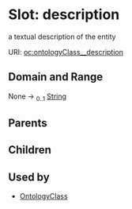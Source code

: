
# Slot: description


a textual description of the entity

URI: [oc:ontologyClass__description](http://w3id.org/ontogpt/ontology-class-templateontologyClass__description)


## Domain and Range

None &#8594;  <sub>0..1</sub> [String](types/String.md)

## Parents


## Children


## Used by

 * [OntologyClass](OntologyClass.md)
